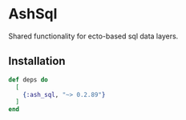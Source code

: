 # AshSql

Shared functionality for ecto-based sql data layers.

## Installation

```elixir
def deps do
  [
    {:ash_sql, "~> 0.2.89"}
  ]
end
```
